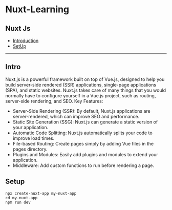 # Nuxt-Learning
Nuxt Js 
---
- [Introduction](#intro)
- [SetUp](#setup)

---
## Intro
Nuxt.js is a powerful framework built on top of Vue.js, designed to help you build server-side rendered (SSR) applications, single-page applications (SPA), and static websites. Nuxt.js takes care of many things that you would normally have to configure yourself in a Vue.js project, such as routing, server-side rendering, and SEO.
Key Features:
- Server-Side Rendering (SSR): By default, Nuxt.js applications are server-rendered, which can improve SEO and performance.
- Static Site Generation (SSG): Nuxt.js can generate a static version of your application.
- Automatic Code Splitting: Nuxt.js automatically splits your code to improve load times.
- File-based Routing: Create pages simply by adding Vue files in the pages directory.
- Plugins and Modules: Easily add plugins and modules to extend your application.
- Middleware: Add custom functions to run before rendering a page.
## Setup
```
npx create-nuxt-app my-nuxt-app
cd my-nuxt-app
npm run dev
```
